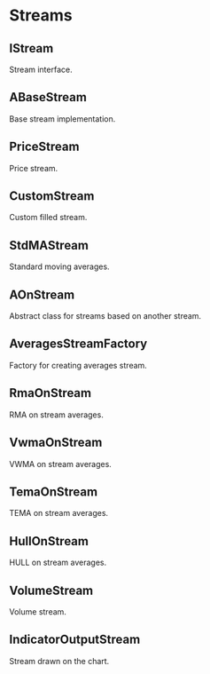 # Streams

## IStream

Stream interface.

## ABaseStream

Base stream implementation.

## PriceStream

Price stream.

## CustomStream

Custom filled stream.

## StdMAStream

Standard moving averages.

## AOnStream

Abstract class for streams based on another stream.

## AveragesStreamFactory

Factory for creating averages stream.

## RmaOnStream

RMA on stream averages.

## VwmaOnStream

VWMA on stream averages.

## TemaOnStream

TEMA on stream averages.

## HullOnStream

HULL on stream averages.

## VolumeStream

Volume stream.

## IndicatorOutputStream

Stream drawn on the chart.